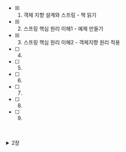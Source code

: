- [x] 1. 객체 지향 설계와 스프링 - 책 읽기
- [x] 2. 스프링 핵심 원리 이해1 - 예제 만들기  
- [x] 3. 스프링 핵심 원리 이해2 - 객체지향 원리 적용
- [ ] 4.
- [ ] 5.
- [ ] 6.
- [ ] 7.
- [ ] 8.
- [ ] 9.

<br>
<br>
<details>
<summary>2장</summary>
<div markdown="1">
  
## 그냥 자바로 개발하다보니 발생하는 문제
1. 클라이언트가 interface 뿐만 아니라 그 구현체에도 의존하는 상황 발생(DIP, dependency inversion policy 위반)
2. 클라이언트가 의존하는 서버 구현 객체를 직접 생성하고 실행, 하나의 객체는 하나의 일만 해야되는데 여러 일을 다 하게 되버림  
=> 어플리케이션 전체 동작방식 구성하고 구현객체를 생성하고 연결하는 AppConfig 생성  
=> 사용 영역과 구성 영역이 분리되어 있으므로 변경사항이 있더라도 관련된 부분만 수정하면 됨  

<br>
  
## 객체지향 설계 원칙에 적용해서 생각
1. SRP(Single Responsibility)
  * 1클1책
  * 구현 객체 생성 및 연결은 AppConfig 담당
  * 클라 객체는 실행만
2. DIP(Dependency Inversion)
  * 제발.. 클라이언트가 직접 구현체에 의존하게 하지마
  * AppConfig 같은애가 클라이언트 대신 구현체 생성하고 의존관계 주입하게해  
  ```
  // STOP
  private MemberRepository memberRepository = new MemberRepository(..); 
  
  // GOOD
  class MemberServiceImpl{
    private final MemberRepository memberRepository;
    Initializer
    public T function(..){
      Member member = memberRepository.doSomething();
      ..
    }
  }
  ..
  
  class AppConfig{
    public MemberService memberService(){
      return new MemberServiceImpl(memberRepository());
    }
  }
  ```
3. OCP(Open Closed)
  * OOP로 짜면 기능 추가하거나 코드 수정할때 다른 코드 변경할 필요가 없어짐
  * 코드를 바꾸게 된다면 내가 설계를 잘못한것

<br>

## IoC
내가 new로 객체 생성해서 -> 이 객체가 뭔 일을 하고 -> 어떤 결과를 내라 를 코드로 다 작성하는게 아니라  
이런 제어 흐름을 프로그램에 맡기는거  
프레임워크: 내가 작성한 코드를 제어하고 대신 실행(JUnit)  
라이브러리: 내가 작성한 코드가 직접 제어의 흐름을 담당함  

<br>
  
## DI
의존관계 자세한건 오브젝트를 읽어보자  
컴파일 타임 의존성(코드) / 런타임 의존성 두 종류가 있음

<br>

## Spring으로 변환
  ```
  @Configuration //이거 설정정보임
  
  class AppConfig{
  
    @Bean //이 메서드 스프링에 등록되서 관리될거다
    public void function(){
    }
  
  }
  ```
  
  <br>
  
  ```
  psvm{
  
    ApplicationContext applicationContext = new AnnotationConfigApplicationContext(AppConfig.class);
    //AppConfig 정보를 스프링에 등록, 스프링 컨테이너가 알아서 관리해줄거다
  
    applicationContext.getBean("bean 등록된 함수 이름");
    ...
  }
  ```
</div>
</details>






